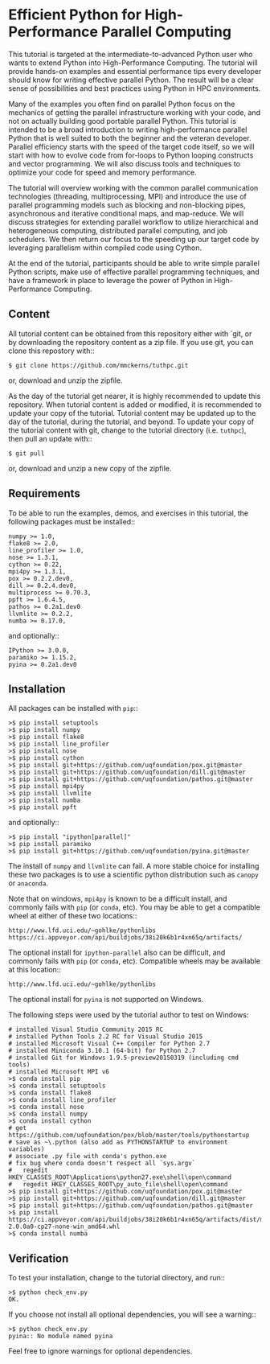 Efficient Python for High-Performance Parallel Computing
==========================================================

This tutorial is targeted at the intermediate-to-advanced Python user who
wants to extend Python into High-Performance Computing. The tutorial will
provide hands-on examples and essential performance tips every developer
should know for writing effective parallel Python. The result will be a clear
sense of possibilities and best practices using Python in HPC environments.

Many of the examples you often find on parallel Python focus on the mechanics
of getting the parallel infrastructure working with your code, and not on
actually building good portable parallel Python. This tutorial is intended to
be a broad introduction to writing high-performance parallel Python that is
well suited to both the beginner and the veteran developer. Parallel efficiency
starts with the speed of the target code itself, so we will start with how to
evolve code from for-loops to Python looping constructs and vector programming.
We will also discuss tools and techniques to optimize your code for speed and
memory performance.

The tutorial will overview working with the common parallel
communication technologies (threading, multiprocessing, MPI) and introduce the
use of parallel programming models such as blocking and non-blocking pipes,
asynchronous and iterative conditional maps, and map-reduce. We will discuss
strategies for extending parallel workflow to utilize hierarchical and
heterogeneous computing, distributed parallel computing, and job schedulers.
We then return our focus to the speeding up our target code by leveraging
parallelism within compiled code using Cython.

At the end of the tutorial,
participants should be able to write simple parallel Python scripts, make use
of effective parallel programming techniques, and have a framework in place to
leverage the power of Python in High-Performance Computing.



Content
---------

All tutorial content can be obtained from this repository either with
`git, or by downloading the repository content as a zip file.  If you use
git, you can clone this repostory with::

    $ git clone https://github.com/mmckerns/tuthpc.git


or, download and unzip the zipfile.

As the day of the tutorial get nearer, it is highly recommended to update
this repository.  When tutorial content is added or modified, it is
recommended to update your copy of the tutorial.  Tutorial content may be
updated up to the day of the tutorial, during the tutorial, and beyond.
To update your copy of the tutorial content with git, change to the tutorial
directory (i.e. `tuthpc`), then pull an update with::

    $ git pull


or, download and unzip a new copy of the zipfile.



Requirements
--------------

To be able to run the examples, demos, and exercises in this tutorial,
the following packages must be installed::

    numpy >= 1.0,
    flake8 >= 2.0,
    line_profiler >= 1.0,
    nose >= 1.3.1,
    cython >= 0.22,
    mpi4py >= 1.3.1,
    pox >= 0.2.2.dev0,
    dill >= 0.2.4.dev0,
    multiprocess >= 0.70.3,
    ppft >= 1.6.4.5,
    pathos >= 0.2a1.dev0
    llvmlite >= 0.2.2,
    numba >= 0.17.0,


and optionally::

    IPython >= 3.0.0,
    paramiko >= 1.15.2,
    pyina >= 0.2a1.dev0



Installation
--------------

All packages can be installed with `pip`::

    >$ pip install setuptools
    >$ pip install numpy
    >$ pip install flake8
    >$ pip install line_profiler
    >$ pip install nose
    >$ pip install cython
    >$ pip install git+https://github.com/uqfoundation/pox.git@master
    >$ pip install git+https://github.com/uqfoundation/dill.git@master
    >$ pip install git+https://github.com/uqfoundation/pathos.git@master
    >$ pip install mpi4py
    >$ pip install llvmlite
    >$ pip install numba
    >$ pip install ppft


and optionally::

    >$ pip install "ipython[parallel]"
    >$ pip install paramiko
    >$ pip install git+https://github.com/uqfoundation/pyina.git@master


The install of `numpy` and `llvmlite` can fail.  A more stable choice for
installing these two packages is to use a scientific python distribution
such as `canopy` or `anaconda`.


Note that on windows, `mpi4py` is known to be a difficult install, and
commonly fails with `pip` (or `conda`, etc).  You may be able to get a
compatible wheel at either of these two locations::

    http://www.lfd.uci.edu/~gohlke/pythonlibs
    https://ci.appveyor.com/api/buildjobs/38i20k6b1r4xn65q/artifacts/


The optional install for `ipython-parallel` also can be difficult, and
commonly fails with `pip` (or `conda`, etc).  Compatible wheels may be
available at this location::

    http://www.lfd.uci.edu/~gohlke/pythonlibs


The optional install for `pyina` is not supported on Windows.


The following steps were used by the tutorial author to test on Windows:

    # installed Visual Studio Community 2015 RC
    # installed Python Tools 2.2 RC for Visual Studio 2015
    # installed Microsoft Visual C++ Compiler for Python 2.7
    # installed Miniconda 3.10.1 (64-bit) for Python 2.7
    # installed Git for Windows 1.9.5-preview20150319 (including cmd tools)
    # installed Microsoft MPI v6
    >$ conda install pip
    >$ conda install setuptools
    >$ conda install flake8
    >$ conda install line_profiler
    >$ conda install nose
    >$ conda install numpy
    >$ conda install cython
    # get https://github.com/uqfoundation/pox/blob/master/tools/pythonstartup
    # save as ~\.python (also add as PYTHONSTARTUP to environment variables)
    # associate .py file with conda's python.exe
    # fix bug where conda doesn't respect all `sys.argv`
    #   regedit HKEY_CLASSES_ROOT\Applications\python27.exe\shell\open\command
    #   regedit HKEY_CLASSES_ROOT\py_auto_file\shell\open\command
    >$ pip install git+https://github.com/uqfoundation/pox.git@master
    >$ pip install git+https://github.com/uqfoundation/dill.git@master
    >$ pip install git+https://github.com/uqfoundation/pathos.git@master
    >$ pip install https://ci.appveyor.com/api/buildjobs/38i20k6b1r4xn65q/artifacts/dist/mpi4py-2.0.0a0-cp27-none-win_amd64.whl
    >$ conda install numba



Verification
--------------

To test your installation, change to the tutorial directory, and run::

    >$ python check_env.py
    OK.


If you choose not install all optional dependencies, you will see a warning::

    >$ python check_env.py 
    pyina:: No module named pyina


Feel free to ignore warnings for optional dependencies.

